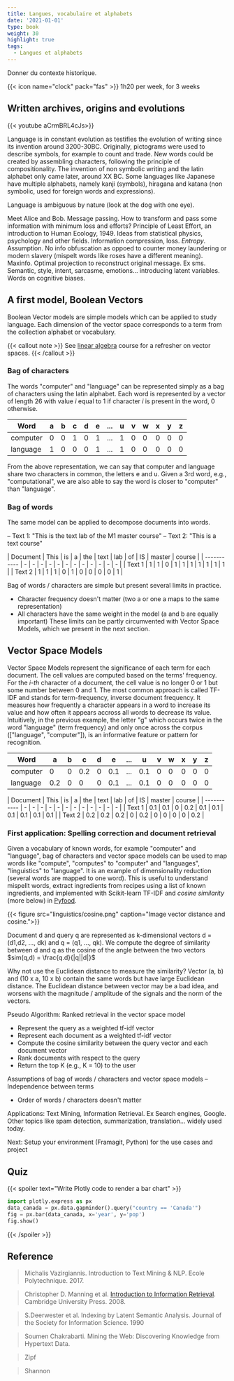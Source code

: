 ```yaml
---
title: Langues, vocabulaire et alphabets
date: '2021-01-01'
type: book
weight: 30
highlight: true
tags:
  - Langues et alphabets
---
```


Donner du contexte historique.

<!--more-->

{{< icon name="clock" pack="fas" >}} 1h20 per week, for 3 weeks

## Written archives, origins and evolutions

{{< youtube aCrmBRL4cJs>}}

Language is in constant evolution as testifies the evolution of writing since its invention around 3200-30BC. 
Originally, pictograms were used to describe symbols, for example to count and trade.
New words could be created by assembling characters, following the principle of compositionality.
The invention of non symbolic writing and the latin alphabet only came later, around XX BC.
Some languages like Japanese have multiple alphabets, namely kanji (symbols), hiragana and katana (non symbolic, used for foreign words and expressions).

Language is ambiguous by nature (look at the dog with one eye).

Meet Alice and Bob. Message passing. How to transform and pass some information with minimum loss and efforts? Principle of Least Effort, an introduction to Human Ecology, 1949.
Ideas from statistical physics, psychology and other fields. Information compression, loss. *Entropy*. Assumption. No info obfuscation as oppoed to counter money laundering or modern slavery (mispelt words like roses have a different meaning). Maxinfo. Optimal projection to reconstruct original message. Ex sms.
Semantic, style, intent, sarcasme, emotions… introducing latent variables. Words on cognitive biases.

## A first model, Boolean Vectors

Boolean Vector models are simple models which can be applied to study language. Each dimension of the vector space corresponds to a term from the collection alphabet or vocabulary.

{{< callout note >}}
See [linear algebra](https://www.mtpcours.fr/en/c/maths/algebre/) course for a refresher on vector spaces.
{{< /callout >}}

### Bag of characters

The words "computer" and "language" can be represented simply as a bag of characters using the latin alphabet. Each word is represented by a vector of length 26 with value <i>i</i> equal to 1 if character <i>i</i> is present in the word, 0 otherwise.

| Word 	        | a | b | c | d | e | ... | u | v | w | x | y | z |
| -----------   | - | - | - | - | - | -   | - | - | - | - | - | - |
| computer      | 0 | 0 | 1 | 0 | 1 | ... | 1 | 0 | 0 | 0 | 0 | 0 |
| language      | 1 | 0 | 0 | 0 | 1 | ... | 1 | 0 | 0 | 0 | 0 | 0 |

From the above representation, we can say that computer and language share two characters in common, the letters e and u. Given a 3rd word, e.g., "computational", we are also able to say the word is closer to "computer" than "language".

### Bag of words

The same model can be applied to decompose documents into words.

– Text 1: "This is the text lab of the M1 master course"
– Text 2: "This is a text course"

| Document      | This | is | a | the | text | lab | of | IS | master | course |
| -----------   | - | - | - | - | - | -   | - | - | - | - | - | - |
| Text 1        | 1 | 1 | 0 | 1 | 1 | 1 | 1 | 1 | 1 | 1 |
| Text 2        | 1 | 1 | 1 | 0 | 1 | 0 | 0 | 0 | 0 | 1 |

Bag of words / characters are simple but present several limits in practice. 
- Character frequency doesn't matter (two a or one a maps to the same representation)
- All characters have the same weight in the model (a and b are equally important)
These limits can be partly circumvented with Vector Space Models, which we present in the next section. 

## Vector Space Models

Vector Space Models represent the significance of each term for each document. The cell values are computed based on the terms' frequency. For the <i>i-th</i> character of a document, the cell value is no longer 0 or 1 but some number between 0 and 1. The most common approach is called TF-IDF and stands for term-frequency, inverse document frequency. It measures how frequently a character appears in a word to increase its value and how often it appears accross all words to decrease its value. Intuitively, in the previous example, the letter "g" which occurs twice in the word "language" (term frequency) and only once across the corpus (["language", "computer"]), is an informative feature or pattern for recognition.

| Word 	        | a   | b   | c   | d   | e   | ... | u   | v   | w   | x   | y   | z   |
| -----------   | -   | -   | -   | -   | -   | -   | -   | -   | -   | -   | -   | -   |
| computer      | 0 | 0| 0.2 | 0| 0.1 | ... | 0.1 | 0| 0| 0| 0| 0|
| language      | 0.2 | 0| 0| 0| 0.1 | ... | 0.1 | 0| 0| 0| 0| 0|


| Document      | This | is | a | the | text | lab | of | IS | master | course |
| -----------   | - | - | - | - | - | -   | - | - | - | - | - | - |
| Text 1        | 0.1 | 0.1 | 0 | 0.2 | 0.1 | 0.1 | 0.1 | 0.1 | 0.1 | 0.1 |
| Text 2        | 0.2 | 0.2 | 0.2 | 0 | 0.2 | 0 | 0 | 0 | 0 | 0.2 |

### First application: Spelling correction and document retrieval

Given a vocabulary of known words, for example "computer" and "language", bag of characters and vector space models can be used to map words like "compute", "computes" to "computer" and "languages", "linguistics" to "language". It is an example of dimensionality reduction (several words are mapped to one word). This is useful to understand mispellt words, extract ingredients from recipes using a list of known ingredients, and implemented with Scikit-learn TF-IDF and <i>cosine similarity</i> (more below) in [Pyfood](https://pyfood.readthedocs.io/en/latest/).

{{< figure src="linguistics/cosine.png" caption="Image vector distance and cosine.">}}

Document d and query q are represented as k-dimensional vectors d = (d1,d2, …, dk) and q = (q1, …, qk).
We compute the degree of similarity between d and q as the cosine of the angle between the two vectors $sim(q,d) = \frac{q.d}{|q||d|}$

Why not use the Euclidean distance to measure the similarity? 
Vector (a, b) and (10 x a, 10 x b) contain the same words but have large Euclidean distance. The Euclidean distance between vector may be a bad idea, and worsens with the magnitude / amplitude of the signals and the norm of the vectors.

Pseudo Algorithm: Ranked retrieval in the vector space model
- Represent the query as a weighted tf-idf vector
- Represent each document as a weighted tf-idf vector
- Compute the cosine similarity between the query vector and each document vector
- Rank documents with respect to the query
- Return the top K (e.g., K = 10) to the user

Assumptions of bag of words / characters and vector space models
– Independence between terms
- Order of words / characters doesn't matter

Applications: Text Mining, Information Retrieval. Ex Search engines, Google. Other topics like spam detection, summarization, translation… widely used today.

Next: Setup your environment (Framagit, Python) for the use cases and project

## Quiz

{{< spoiler text="Write Plotly code to render a bar chart" >}}

```python
import plotly.express as px
data_canada = px.data.gapminder().query("country == 'Canada'")
fig = px.bar(data_canada, x='year', y='pop')
fig.show()
```

{{< /spoiler >}}


## Reference

> Michalis Vazirgiannis. Introduction to Text Mining & NLP. Ecole Polytechnique. 2017.

> Christopher D. Manning et al. [Introduction to Information Retrieval](http://www-nlp.stanford.edu/IR-book/). Cambridge
University Press. 2008.

> S.Deerwester et al. Indexing by Latent Semantic Analysis. Journal of the Society for Information Science. 1990

> Soumen Chakrabarti. Mining the Web: Discovering Knowledge from Hypertext Data.

> Zipf

> Shannon
